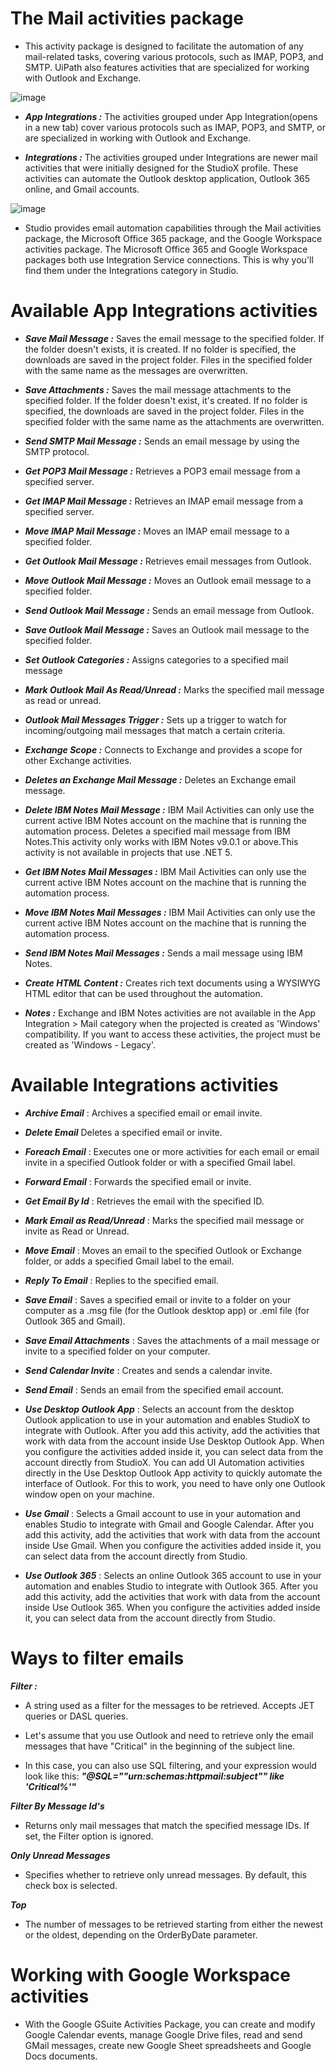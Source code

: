 
# The Mail activities package

- This activity package is designed to facilitate the automation of any mail-related tasks, covering various protocols, such as IMAP, POP3, and SMTP. UiPath also features activities that are specialized for working with Outlook and Exchange.
  

![image](https://github.com/yaagmurss/AdvancedRPADeveloperCertificationTrainingNotes/assets/52479605/d8a329e1-a354-476d-bdf1-e26fd25019c8)


- ***App Integrations :*** The activities grouped under App Integration(opens in a new tab) cover various protocols such as IMAP, POP3, and SMTP, or are specialized in working with Outlook and Exchange. 


- ***Integrations :*** The activities grouped under Integrations are newer mail activities that were initially designed for the StudioX profile. These activities can automate the Outlook desktop application, Outlook 365 online, and Gmail accounts.



![image](https://github.com/yaagmurss/AdvancedRPADeveloperCertificationTrainingNotes/assets/52479605/ab9bb9fd-8f29-4d2e-a262-a9a284522feb)



- Studio provides email automation capabilities through the Mail activities package, the Microsoft Office 365 package, and the Google Workspace activities package.
The Microsoft Office 365 and Google Workspace packages both use Integration Service connections. This is why you'll find them under the Integrations category in Studio.

# Available App Integrations activities


- ***Save Mail Message :*** Saves the email message to the specified folder. If the folder doesn't exists, it is created. If no folder is specified, the downloads are saved in the project folder. Files in the specified folder with the same name as the messages are overwritten. 


- ***Save Attachments :*** Saves the mail message attachments to the specified folder. If the folder doesn't exist, it's created. If no folder is specified, the downloads are saved in the project folder. Files in the specified folder with the same name as the attachments are overwritten.


- ***Send SMTP Mail Message :*** Sends an email message by using the SMTP protocol.


- ***Get POP3 Mail Message :*** Retrieves a POP3 email message from a specified server. 

- ***Get IMAP Mail Message :*** Retrieves an IMAP email message from a specified server. 


- ***Move IMAP Mail Message :*** Moves an IMAP email message to a specified folder.

- ***Get Outlook Mail Message :*** Retrieves email messages from Outlook.



- ***Move Outlook Mail Message :*** Moves an Outlook email message to a specified folder. 


- ***Send Outlook Mail Message :*** Sends an email message from Outlook. 


- ***Save Outlook Mail Message :*** Saves an Outlook mail message to the specified folder. 



- ***Set Outlook Categories :*** Assigns categories to a specified mail message



- ***Mark Outlook Mail As Read/Unread :*** Marks the specified mail message as read or unread. 


- ***Outlook Mail Messages Trigger :*** Sets up a trigger to watch for incoming/outgoing mail messages that match a certain criteria. 


- ***Exchange Scope :*** Connects to Exchange and provides a scope for other Exchange activities.

- ***Deletes an Exchange Mail Message :*** Deletes an Exchange email message. 


- ***Delete IBM Notes Mail Message :***  IBM Mail Activities can only use the current active IBM Notes account on the machine that is running the automation process.
Deletes a specified mail message from IBM Notes.This activity only works with IBM Notes v9.0.1 or above.This activity is not available in projects that use .NET 5.


- ***Get IBM Notes Mail Messages :*** IBM Mail Activities can only use the current active IBM Notes account on the machine that is running the automation process.


- ***Move IBM Notes Mail Messages :*** IBM Mail Activities can only use the current active IBM Notes account on the machine that is running the automation process.


- ***Send IBM Notes Mail Messages :*** Sends a mail message using IBM Notes.

- ***Create HTML Content :*** Creates rich text documents using a WYSIWYG HTML editor that can be used throughout the automation.


- ***Notes :*** Exchange and IBM Notes activities are not available in the App Integration > Mail category when the projected is created as 'Windows' compatibility.  If you want to access these activities, the project must be created as 'Windows - Legacy'. 


# Available Integrations activities

- ***Archive Email*** : Archives a specified email or email invite. 

- ***Delete Email*** Deletes a specified email or invite. 

- ***Foreach Email*** : Executes one or more activities for each email or email invite in a specified Outlook folder or with a specified Gmail label. 

- ***Forward Email*** : Forwards the specified email or invite.

- ***Get Email By Id*** : Retrieves the email with the specified ID. 

- ***Mark Email as Read/Unread*** : Marks the specified mail message or invite as Read or Unread. 

- ***Move Email*** : Moves an email to the specified Outlook or Exchange folder, or adds a specified Gmail label to the email. 

- ***Reply To Email*** : Replies to the specified email.

  
- ***Save Email*** : Saves a specified email or invite to a folder on your computer as a .msg file (for the Outlook desktop app) or .eml file (for Outlook 365 and Gmail). 

- ***Save Email Attachments*** : Saves the attachments of a mail message or invite to a specified folder on your computer.

- ***Send Calendar Invite*** : Creates and sends a calendar invite. 


- ***Send Email*** : Sends an email from the specified email account. 


- ***Use Desktop Outlook App*** : Selects an account from the desktop Outlook application to use in your automation and enables StudioX to integrate with Outlook. After you add this activity, add the activities that work with data from the account inside Use Desktop Outlook App. When you configure the activities added inside it, you can select data from the account directly from StudioX. You can add UI Automation activities directly in the Use Desktop Outlook App activity to quickly automate the interface of Outlook. For this to work, you need to have only one Outlook window open on your machine.


- ***Use Gmail*** : Selects a Gmail account to use in your automation and enables Studio to integrate with Gmail and Google Calendar. After you add this activity, add the activities that work with data from the account inside Use Gmail. When you configure the activities added inside it, you can select data from the account directly from Studio. 


- ***Use Outlook 365*** : Selects an online Outlook 365 account to use in your automation and enables Studio to integrate with Outlook 365. After you add this activity, add the activities that work with data from the account inside Use Outlook 365. When you configure the activities added inside it, you can select data from the account directly from Studio. 










# Ways to filter emails

***Filter :*** 

- A string used as a filter for the messages to be retrieved. Accepts JET queries or DASL queries.


- Let's assume that you use Outlook and need to retrieve only the email messages that have "Critical" in the beginning of the subject line. 


- In this case, you can also use SQL filtering, and your expression would look like this: ***"@SQL=""urn:schemas:httpmail:subject"" like 'Critical%'"***



***Filter By Message Id's***

- Returns only mail messages that match the specified message IDs. If set, the Filter option is ignored. 



***Only Unread Messages***

- Specifies whether to retrieve only unread messages. By default, this check box is selected. 


***Top***

- The number of messages to be retrieved starting from either the newest or the oldest, depending on the OrderByDate parameter. 


# Working with Google Workspace activities



- With the Google GSuite Activities Package, you can create and modify Google Calendar events, manage Google Drive files, read and send GMail messages, create new Google Sheet spreadsheets and Google Docs documents.































